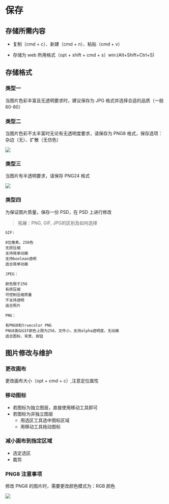 # 保存

## 存储所需内容

- 复制（cmd + c）、新建（cmd + n）、粘贴（cmd + v）

- 存储为 web 所用格式（opt + shift + cmd + s）win:(Alt+Shift+Ctrl+S)

## 存储格式

### 类型一

当图片色彩丰富且无透明要求时，建议保存为 JPG 格式并选择合适的品质（一般60-80）

### 类型二

当图片色彩不太丰富时无论有无透明度要求，请保存为 PNG8 格式，保存选项：杂边（无）、扩散（无仿色）

![](http://oeryvxt85.bkt.clouddn.com/Screen%20Shot%202016-10-14%20at%209.24.13%20PM.png)

### 类型三

当图片有半透明要求，请保存 PNG24 格式

![](http://oeryvxt85.bkt.clouddn.com/Screen%20Shot%202016-10-14%20at%209.26.26%20PM.png)

### 类型四

为保证图片质量，保存一份 PSD，在 PSD 上进行修改

>拓展：PNG, GIF, JPG的区别及如何选择

```
GIF:

8位像素，256色
无损压缩
支持简单动画
支持boolean透明
适合简单动画

JPEG：

颜色限于256
有损压缩
可控制压缩质量
不支持透明
适合照片

PNG：

有PNG8和truecolor PNG
PNG8类似GIF颜色上限为256，文件小，支持alpha透明度，无动画
适合图标、背景、按钮
```

## 图片修改与维护

### 更改画布

更改画布大小（opt + cmd + c）,注意定位属性

### 移动图标

- 若图标为独立图层，直接使用移动工具即可
- 若图标为非独立图层
  - 用选区工具选中图标区域
  - 用移动工具拖动图标

### 减小画布到指定区域

- 选定选区
- 裁剪

### PNG8 注意事项

修改 PNG8 的图片时，需要更改颜色模式为：RGB 颜色

![](http://oeryvxt85.bkt.clouddn.com/Screen%20Shot%202016-10-14%20at%209.59.36%20PM.png)

